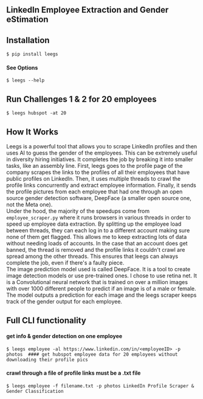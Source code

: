 ## LinkedIn Employee Extraction and Gender eStimation  
## Installation 
```
$ pip install leegs  
```
#### See Options 
```
$ leegs --help  
```
## Run Challenges 1 & 2 for 20 employees
```
$ leegs hubspot -at 20
```
## How It Works  
Leegs is a powerful tool that allows you to scrape LinkedIn profiles and then uses AI to guess the gender of the employees. This can be extremely useful in diversity hiring initiatives. It completes the job by breaking it into smaller tasks, like an assembly line. First, leegs goes to the profile page of the company scrapes the links to the profiles of all their employees that have public profiles on LinkedIn. Then, it uses multiple threads to crawl the profile links concurrently and extract employee information. Finally, it sends the profile pictures from each employee that had one through an open source gender detection software, DeepFace (a smaller open source one, not the Meta one).  
Under the hood, the majority of the speedups come from `employee_scraper.py` where it runs browsers in various threads in order to speed up employee data extraction. By splitting up the employee load between threads, they can each log in to a different account making sure none of them get flagged. This allows me to keep extracting lots of data without needing loads of accounts. In the case that an account does get banned, the thread is removed and the profile links it couldn't crawl are spread among the other threads. This ensures that leegs can always complete the job, even if there's a faulty piece.  
The image prediction model used is called DeepFace. It is a tool to create image detection models or use pre-trained ones. I chose to use retina net. It is a Convolutional neural network that is trained on over a million images with over 1000 different people to predict if an image is of a male or female. The model outputs a prediction for each image and the leegs scraper keeps track of the gender output for each employee.   
## Full CLI functionality  
#### get info & gender detection on one employee 
```
$ leegs employee -al https://www.linkedin.com/in/<employeeID> -p photos  #### get hubspot employee data for 20 employees without downloading their profile pics 
```
#### crawl through a file of profile links must be a .txt file 
```
$ leegs employee -f filename.txt -p photos LinkedIn Profile Scraper & Gender Classification
```
